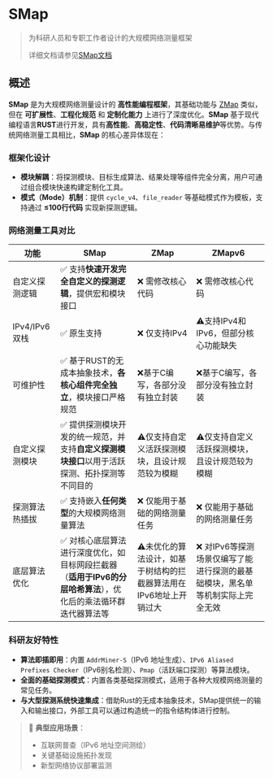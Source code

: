 # SMap

> 为科研人员和专职工作者设计的大规模网络测量框架
>
> 详细文档请参见[SMap文档](https://addrminer.github.io/smap/#/)

## 概述

**SMap** 是为大规模网络测量设计的 **高性能编程框架**，其基础功能与 [ZMap](https://github.com/tumi8/zmap) 类似，但在 **可扩展性**、**工程化规范** 和 **定制化能力** 上进行了深度优化。**SMap** 基于现代编程语言**RUST**进行开发，具有**高性能**、**高稳定性**、**代码清晰易维护**等优势。与传统网络测量工具相比，**SMap** 的核心差异体现在：

### 框架化设计
- **模块解耦**：将探测模块、目标生成算法、结果处理等组件完全分离，用户可通过组合模块快速构建定制化工具。
- **模式（Mode）机制**：提供 `cycle_v4`、`file_reader` 等基础模式作为模板，支持通过 ​**≤100行代码** 实现新探测逻辑。

### 网络测量工具对比
| 功能                | SMap                        | ZMap           | ZMapv6   |
|---------------------|-------------------------------|----------------|---------------------|
| 自定义探测逻辑      | ✅ 支持**快速开发完全自定义的探测逻辑**，提供宏和模块接口 | ❌ 需修改核心代码 | ❌ 需修改核心代码 |
| IPv4/IPv6 双栈      | ✅ 原生支持                    | ❌ 仅支持IPv4 | ⚠️支持IPv4和IPv6，但部分核心功能缺失 |
| 可维护性 | ✅ 基于RUST的无成本抽象技术，**各核心组件完全独立**，模块接口严格规范 | ❌基于C编写，各部分没有独立封装 | ❌基于C编写，各部分没有独立封装 |
| 自定义探测模块 | ✅ 提供探测模块开发的统一规范，并支持**自定义探测模块接口**以用于活跃探测、拓扑探测等不同目的 | ⚠️仅支持自定义活跃探测模块，且设计规范较为模糊 | ⚠️仅支持自定义活跃探测模块，且设计规范较为模糊 |
| 探测算法热插拔 | ✅ 支持嵌入**任何类型**的大规模网络测量算法 | ❌ 仅能用于基础的网络测量任务 | ❌ 仅能用于基础的网络测量任务 |
| 底层算法优化 | ✅ 对核心底层算法进行深度优化，如目标网段拦截器（**适用于IPv6的分层哈希算法**），优化后的乘法循环群迭代器算法等 | ⚠️未优化的算法设计，如基于树结构的拦截器算法用在IPv6地址上开销过大 | ❌ 对IPv6等探测场景仅编写了能进行探测的最基础模块，黑名单等机制实际上完全无效 |

### 科研友好特性

- **算法即插即用**：内置 `AddrMiner-S`（IPv6 地址生成）、`IPv6 Aliased Prefixes Checker`（IPv6别名检测）、`Pmap`（活跃端口探测）等算法模块。
- **全面的基础探测模式**：内置各类基础探测模式，适用于各种大规模网络测量的常见任务。
- **与大型探测系统快速集成**：借助Rust的无成本抽象技术，SMap提供统一的输入和输出接口，外部工具可以通过构造统一的指令结构体进行控制。

> 📌 ​**典型应用场景**：  
> - 互联网普查（IPv6 地址空间测绘）  
> - 关键基础设施拓扑发现  
> - 新型网络协议部署监测  